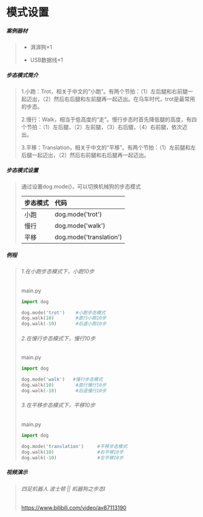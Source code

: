 # 模式设置

##### 案例器材

>* 湃湃狗×1
>
>* USB数据线×1
>

##### 步态模式简介

>1.小跑：Trot，相关于中文的“小跑”。有两个节拍：（1）左后腿和右前腿一起迈出，（2）然后右后腿和左前腿再一起迈出。在马车时代，trot是最常用的步态。
>
>2.慢行：Walk，相当于低高度的“走”。慢行步态时首先降低腿的高度，有四个节拍：（1）左后腿，（2）左前腿，（3）右后腿，（4）右前腿，依次迈出。
>
>3.平移：Translation，相关于中文的“平移”。有两个节拍：（1）左前腿和左后腿一起迈出，（2）然后右前腿和右后腿再一起迈出。

##### 步态模式设置

>通过设置dog.mode()，可以切换机械狗的步态模式
>
>| 步态模式 | 代码                    |
>| :------- | :---------------------- |
>| 小跑     | dog.mode('trot')        |
>| 慢行     | dog.mode('walk')        |
>| 平移     | dog.mode('translation') |
>

##### 例程

>###### 1.在小跑步态模式下，小跑10步
>
>main.py
>
>```python
>import dog
>
>dog.mode('trot')    #小跑步态模式
>dog.walk(10)        #直行小跑10步
>dog.walk(-10)       #后退小跑10步
>```
>###### 2.在慢行步态模式下，慢行10步
>
>main.py
>
>```python
>import dog
>
>dog.mode('walk')   #慢行步态模式
>dog.walk(10)        #直行慢行10步
>dog.walk(-10)       #后退慢行10步
>```
>###### 3.在平移步态模式下，平移10步
>
>main.py
>
>```python
>import dog
>
>dog.mode('translation')     #平移步态模式
>dog.walk(10)                #右平移10步
>dog.walk(-10)               #左平移10步
>```

##### 视频演示

>###### 四足机器人 波士顿 || 机器狗之步态Ⅰ
>https://www.bilibili.com/video/av87113190